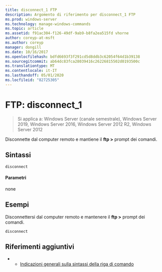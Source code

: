```yaml
---
title: disconnect_1 FTP
description: Argomento di riferimento per disconnect_1 FTP
ms.prod: windows-server
ms.technology: manage-windows-commands
ms.topic: article
ms.assetid: f91ac304-f126-49df-9ab9-b8fa2ea515fd vhorne
author: coreyp-at-msft
ms.author: coreyp
manager: dongill
ms.date: 10/16/2017
ms.openlocfilehash: bdfd6693f3f291cd5d8ddb3c62054f64d1b39138
ms.sourcegitcommit: ab64dc83fca28039416c26226815502d0193500c
ms.translationtype: MT
ms.contentlocale: it-IT
ms.lasthandoff: 05/01/2020
ms.locfileid: "82725305"
---
```

# <a name="ftp-disconnect_1"></a>FTP: disconnect_1

> Si applica a: Windows Server (canale semestrale), Windows Server 2019, Windows Server 2016, Windows Server 2012 R2, Windows Server 2012

Disconnette dal computer remoto e mantiene il **ftp >** prompt dei comandi.   
## <a name="syntax"></a>Sintassi  
```  
disconnect  
```  
#### <a name="parameters"></a>Parametri  
none  
## <a name="examples"></a>Esempi  
Disconnettersi dal computer remoto e mantenere il **ftp >** prompt dei comandi.  
```  
disconnect  
```  
## <a name="additional-references"></a>Riferimenti aggiuntivi  
-   - [Indicazioni generali sulla sintassi della riga di comando](command-line-syntax-key.md)  
